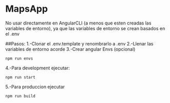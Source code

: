 # MapsApp

No usar directamente en AngularCLI (a menos que esten creadas las variables de entorno), ya que las variables de entorno se crean basados en el .env

##Pasos:
1.-Clonar el .env.template y renombrarlo a .env
2.-Llenar las variables de entorno acorde 
3.-Crear angular Envs (opcional)

```
npm run envs
```

4.-Para development ejecutar:

```
npm run start
```

5.-Para produccion ejecutar
```
npm run build
```

